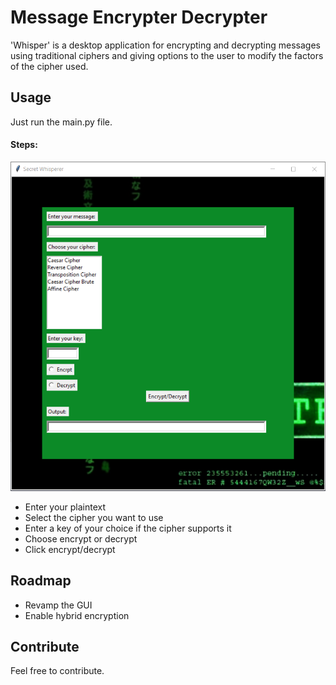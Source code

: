 # Message Encrypter Decrypter
'Whisper' is a desktop application for encrypting and decrypting messages using traditional ciphers and giving options to the user to modify the factors of the cipher used.

## Usage
Just run the main.py file.

#### Steps:
![The Application Window](https://github.com/neerajxrana/message-encrypter-decrypter/blob/master/images/application_window.png)

* Enter your plaintext
* Select the cipher you want to use
* Enter a key of your choice if the cipher supports it
* Choose encrypt or decrypt
* Click encrypt/decrypt

## Roadmap
* Revamp the GUI
* Enable hybrid encryption

## Contribute
Feel free to contribute.